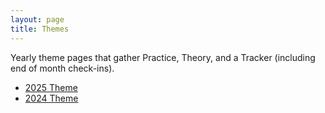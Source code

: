 ```yaml
---
layout: page
title: Themes
---
```


Yearly theme pages that gather Practice, Theory, and a Tracker (including end of month check-ins).

- [2025 Theme](/themes/2025/)
- [2024 Theme](/themes/2024/)